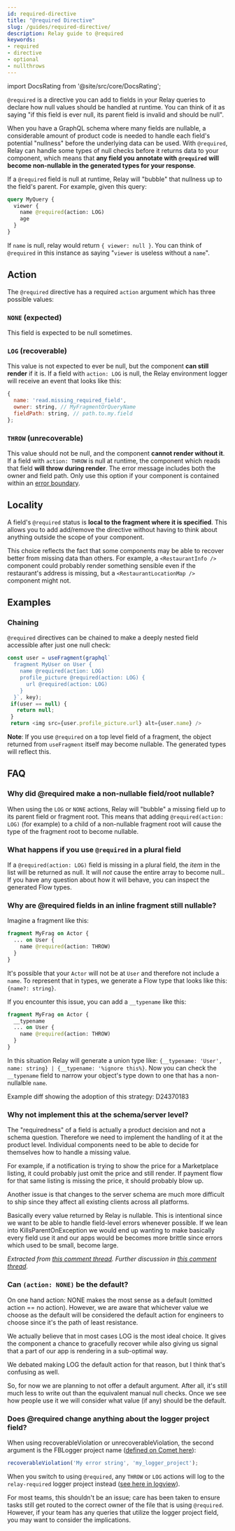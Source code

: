 ```yaml
---
id: required-directive
title: "@required Directive"
slug: /guides/required-directive/
description: Relay guide to @required
keywords:
- required
- directive
- optional
- nullthrows
---
```


import DocsRating from '@site/src/core/DocsRating';

`@required` is a directive you can add to fields in your Relay queries to declare how null values should be handled at runtime. You can think of it as saying "if this field is ever null, its parent field is invalid and should be null".

When you have a GraphQL schema where many fields are nullable, a considerable amount of product code is needed to handle each field's potential "nullness" before the underlying data can be used. With `@required`, Relay can handle some types of null checks before it returns data to your component, which means that **any field you annotate with** **`@required`** **will become non-nullable in the generated types for your response**.

If a `@required` field is null at runtime, Relay will "bubble" that nullness up to the field's parent. For example, given this query:

```graphql
query MyQuery {
  viewer {
    name @required(action: LOG)
    age
  }
}
```

If `name` is null, relay would return `{ viewer: null }`. You can think of `@required` in this instance as saying "`viewer` is useless without a `name`".

## Action

The `@required` directive has a required `action` argument which has three possible values:

### `NONE` (expected)

This field is expected to be null sometimes.

### `LOG` (recoverable)

This value is not expected to ever be null, but the component **can still render** if it is. If a field with `action: LOG` is null, the Relay environment logger will receive an event that looks like this:

```javascript
{
  name: 'read.missing_required_field',
  owner: string, // MyFragmentOrQueryName
  fieldPath: string, // path.to.my.field
};
```

### `THROW` (unrecoverable)

This value should not be null, and the component **cannot render without it**. If a field with `action: THROW` is null at runtime, the component which reads that field **will throw during render**. The error message includes both the owner and field path. Only use this option if your component is contained within an [error boundary](https://react.dev/reference/react/Component#catching-rendering-errors-with-an-error-boundary).

## Locality

A field's `@required` status is **local to the fragment where it is specified**. This allows you to add add/remove the directive without having to think about anything outside the scope of your component.

This choice reflects the fact that some components may be able to recover better from missing data than others. For example, a `<RestaurantInfo />` component could probably render something sensible even if the restaurant's address is missing, but a `<RestaurantLocationMap />` component might not.

## Examples

### Chaining

`@required` directives can be chained to make a deeply nested field accessible after just one null check:

```javascript
const user = useFragment(graphql`
  fragment MyUser on User {
    name @required(action: LOG)
    profile_picture @required(action: LOG) {
      url @required(action: LOG)
    }
  }`, key);
 if(user == null) {
   return null;
 }
 return <img src={user.profile_picture.url} alt={user.name} />
```

**Note**: If you use `@required` on a top level field of a fragment, the object returned from `useFragment` itself may become nullable. The generated types will reflect this.

## FAQ

### Why did @required make a non-nullable field/root nullable?

When using the `LOG` or `NONE` actions, Relay will "bubble" a missing field up to its parent field or fragment root. This means that adding `@required(action: LOG)` (for example) to a child of a non-nullable fragment root will cause the type of the fragment root to become nullable.

### What happens if you use `@required` in a plural field

If a `@required(action: LOG)` field is missing in a plural field, the _item_ in the list will be returned as null. It will _not_ cause the entire array to become null.. If you have any question about how it will behave, you can inspect the generated Flow types.

### Why are @required fields in an inline fragment still nullable?

Imagine a fragment like this:

```graphql
fragment MyFrag on Actor {
  ... on User {
    name @required(action: THROW)
  }
}
```

It's possible that your `Actor` will not be at `User` and therefore not include a `name`. To represent that in types, we generate a Flow type that looks like this: `{name?: string}`.

If you encounter this issue, you can add a `__typename` like this:

```graphql
fragment MyFrag on Actor {
  __typename
  ... on User {
    name @required(action: THROW)
  }
}
```

In this situation Relay will generate a union type like: `{__typename: 'User', name: string} | {__typename: '%ignore this%}`. Now you can check the `__typename` field to narrow your object's type down to one that has a non-nullalble `name`.

<FbInternalOnly>
Example diff showing the adoption of this strategy: D24370183
</FbInternalOnly>

### Why not implement this at the schema/server level?

The "requiredness" of a field is actually a product decision and not a schema question. Therefore we need to implement the handling of it at the product level. Individual components need to be able to decide for themselves how to handle a missing value.

For example, if a notification is trying to show the price for a Marketplace listing, it could probably just omit the price and still render. If payment flow for that same listing is missing the price, it should probably blow up.

Another issue is that changes to the server schema are much more difficult to ship since they affect all existing clients across all platforms.

Basically every value returned by Relay is nullable. This is intentional since we want to be able to handle field-level errors whenever possible. If we lean into KillsParentOnException we would end up wanting to make basically every field use it and our apps would be becomes more brittle since errors which used to be small, become large.

<FbInternalOnly>

_Extracted from [this comment thread](https://fb.workplace.com/groups/cometeng/permalink/937671436726844/?comment_id=937681186725869)._
_Further discussion in [this comment thread](https://fb.workplace.com/groups/cometeng/permalink/937671436726844/?comment_id=938335873327067)._
</FbInternalOnly>

### Can `(action: NONE)` be the default?

On one hand action: NONE makes the most sense as a default (omitted action == no action). However, we are aware that whichever value we choose as the default will be considered the default action for engineers to choose since it's the path of least resistance.

We actually believe that in most cases LOG is the most ideal choice. It gives the component a chance to gracefully recover while also giving us signal that a part of our app is rendering in a sub-optimal way.

We debated making LOG the default action for that reason, but I think that's confusing as well.

So, for now we are planning to not offer a default argument. After all, it's still much less to write out than the equivalent manual null checks. Once we see how people use it we will consider what value (if any) should be the default.

<FbInternalOnly>

### Does @required change anything about the logger project field?

When using recoverableViolation or unrecoverableViolation, the second argument is the FBLogger project name ([defined on Comet here](https://fburl.com/diffusion/rn99dl4s)):

```javascript
recoverableViolation('My error string', 'my_logger_project');
```

When you switch to using `@required`, any `THROW` or `LOG` actions will log to the `relay-required` logger project instead ([see here in logview](https://fburl.com/logview/l40t7cjv)).

For most teams, this shouldn't be an issue; care has been taken to ensure tasks still get routed to the correct owner of the file that is using `@required`. However, if your team has any queries that utilize the logger project field, you may want to consider the implications.

</FbInternalOnly>
